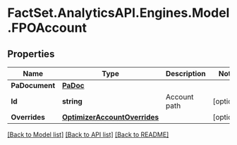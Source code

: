 # FactSet.AnalyticsAPI.Engines.Model.FPOAccount
## Properties

Name | Type | Description | Notes
------------ | ------------- | ------------- | -------------
**PaDocument** | [**PaDoc**](PaDoc.md) |  | 
**Id** | **string** | Account path | [optional] 
**Overrides** | [**OptimizerAccountOverrides**](OptimizerAccountOverrides.md) |  | [optional] 

[[Back to Model list]](../README.md#documentation-for-models) [[Back to API list]](../README.md#documentation-for-api-endpoints) [[Back to README]](../README.md)

